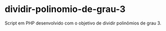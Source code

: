 # dividir-polinomio-de-grau-3
Script em PHP desenvolvido com o objetivo de dividir polinômios de grau 3.
